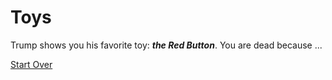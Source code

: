 # Toys

Trump shows you his favorite toy: **_the Red Button_**. You are dead because ...

[Start Over](../start/wake-up.md)
